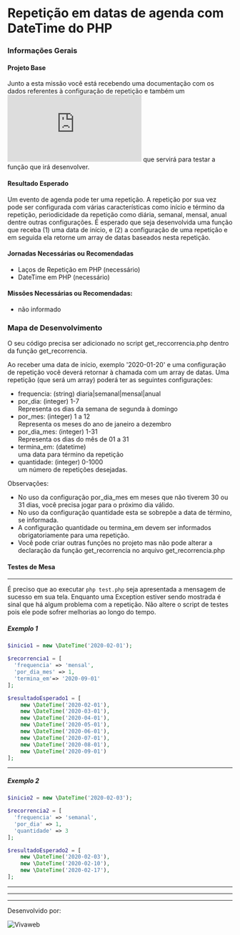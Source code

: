 # Repetição em datas de agenda com DateTime do PHP

### Informações Gerais

#### Projeto Base
Junto a esta missão você está recebendo uma documentação com os dados referentes à configuração de repetição e também um ![script php](https://github.com/vivaweb/missoes-php/blob/master/datatime-recorrencia/test.php) que servirá para testar a função que irá desenvolver.

#### Resultado Esperado
Um evento de agenda pode ter uma repetição. A repetição por sua vez pode ser configurada com várias características como início e término da repetição, periodicidade da repetição como diária, semanal, mensal, anual dentre outras configurações. É esperado que seja desenvolvida uma função que receba (1) uma data de início, e (2) a configuração de uma repetição e em seguida ela retorne um array de datas baseados nesta repetição.

#### Jornadas Necessárias ou Recomendadas
- Laços de Repetição em PHP (necessário)
- DateTime em PHP (necessário)

#### Missões Necessárias ou Recomendadas:
- não informado

### Mapa de Desenvolvimento

O seu código precisa ser adicionado no script get_reccorrencia.php dentro da função get_recorrencia.

Ao receber uma data de início, exemplo '2020-01-20' e uma configuração de repetição você deverá retornar à chamada com um array de datas. Uma repetição (que será um array) poderá ter as seguintes configurações:
- frequencia: (string) diaria|semanal|mensal|anual
- por_dia: (integer) 1-7 <br>Representa os dias da semana de segunda à domingo
- por_mes: (integer) 1 a 12 <br>Representa os meses do ano de janeiro a dezembro
- por_dia_mes: (integer) 1-31 <br> Representa os dias do mês de 01 a 31
- termina_em: (datetime) <br>uma data para término da repetição
- quantidade: (integer) 0-1000 <br>um número de repetições desejadas.

Observações:
- No uso da configuração por_dia_mes em meses que não tiverem 30 ou 31 dias, você precisa jogar para o próximo dia válido.
- No uso da configuração quantidade esta se sobrepõe a data de término, se informada.
- A configuração quantidade ou termina_em devem ser informados obrigatoriamente para uma repetição.
- Você pode criar outras funções no projeto mas não pode alterar a declaração da função get_recorrencia no arquivo get_recorrencia.php

#### Testes de Mesa

---

É preciso que ao executar ```php test.php``` seja apresentada a mensagem de sucesso em sua tela. Enquanto uma Exception estiver sendo mostrada é sinal que há algum problema com a repetição. Não altere o script de testes pois ele pode sofrer melhorias ao longo do tempo.

##### Exemplo 1
```php
$inicio1 = new \DateTime('2020-02-01');

$recorrencia1 = [
  'frequencia' => 'mensal',
  'por_dia_mes' => 1,
  'termina_em'=> '2020-09-01'
];

$resultadoEsperado1 = [
    new \DateTime('2020-02-01'),
    new \DateTime('2020-03-01'),
    new \DateTime('2020-04-01'),
    new \DateTime('2020-05-01'),
    new \DateTime('2020-06-01'),
    new \DateTime('2020-07-01'),
    new \DateTime('2020-08-01'),
    new \DateTime('2020-09-01')
];

```

---

##### Exemplo 2

```php
$inicio2 = new \DateTime('2020-02-03');

$recorrencia2 = [
  'frequencia' => 'semanal',
  'por_dia' => 1,
  'quantidade' => 3
];

$resultadoEsperado2 = [
    new \DateTime('2020-02-03'),
    new \DateTime('2020-02-10'),
    new \DateTime('2020-02-17'),
];
```

---
---
---
Desenvolvido por:

![Vivaweb](https://avatars2.githubusercontent.com/u/6058802?s=200&v=4)
